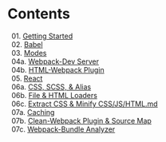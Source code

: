 # Contents

&nbsp;&nbsp;01. [Getting Started](<./docs/01. getting-started.md>)\
&nbsp;&nbsp;02. [Babel](<./docs/02. Babel.md>)\
&nbsp;&nbsp;03. [Modes](<./docs/03. modes.md>)\
&nbsp;&nbsp;04a. [Webpack-Dev Server](<./docs/04a. webpack-dev-server.md>)\
&nbsp;&nbsp;04b. [HTML-Webpack Plugin](<./docs/04b. html-webpack-plugin.md>)\
&nbsp;&nbsp;05. [React](<./docs/05. React.md>)\
&nbsp;&nbsp;06a. [CSS, SCSS, & Alias](<./docs/06a. CSS, SCSS, & alias.md>)\
&nbsp;&nbsp;06b. [File & HTML Loaders](<./docs/06b. file-loader & html-loader.md>)\
&nbsp;&nbsp;06c. [Extract CSS & Minify CSS/JS/HTML.md](<./docs/06c. extract CSS & minification.md>)\
&nbsp;&nbsp;07a. [Caching](<./docs/07a. caching.md>)\
&nbsp;&nbsp;07b. [Clean-Webpack Plugin & Source Map](<./docs/07b. clean-webpack-plugin & source map.md>)\
&nbsp;&nbsp;07c. [Webpack-Bundle Analyzer](<./docs/07c. webpack-bundle-analyzer.md>)
